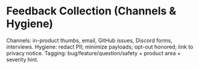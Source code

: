 # Feedback Collection (Channels & Hygiene)
Channels: in-product thumbs, email, GitHub issues, Discord forms, interviews.
Hygiene: redact PII; minimize payloads; opt-out honored; link to privacy notice.
Tagging: bug/feature/question/safety + product area + severity hint.
